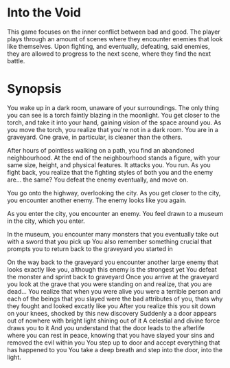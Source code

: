 # Into the Void
This game focuses on the inner conflict between bad and good. 
The player plays through an amount of scenes where they encounter enemies that look like themselves.
Upon fighting, and eventually, defeating, said enemies, they are allowed to progress to the next scene, where they find the next battle.

# Synopsis

You wake up in a dark room, unaware of your surroundings. The only thing you can see is a torch faintly blazing in the moonlight.
You get closer to the torch, and take it into your hand, gaining vision of the space around you.
As you move the torch, you realize that you're not in a dark room.
You are in a graveyard. One grave, in particular, is cleaner than the others.

After hours of pointless walking on a path, you find an abandoned neighbourhood.
At the end of the neighbourhood stands a figure, with your same size, height, and physical features. 
It attacks you. You run.
As you fight back, you realize that the fighting styles of both you and the enemy are... the same?
You defeat the enemy eventually, and move on.

You go onto the highway, overlooking the city.
As you get closer to the city, you encounter another enemy.
The enemy looks like you again.

As you enter the city, you encounter an enemy.
You feel drawn to a museum in the city, which you enter.

In the museum, you encounter many monsters that you eventually take out with a sword that you pick up
You also remember something crucial that prompts you to return back to the graveyard you started in

On the way back to the graveyard you encounter another large enemy that looks exactly like you, although this enemy is the strongest yet
You defeat the monster and sprint back to graveyard
Once you arrive at the graveyard you look at the grave that you were standing on and realize, that you are dead...
You realize that when you were alive you were a terrible person and each of the beings that you slayed were the bad attributes of you, thats why they fought and looked excatly like you
After you realize this you sit down on your knees, shocked by this new discovery
Suddenly a a door appears out of nowhere with bright light shining out of it
A celestial and divine force draws you to it
And you understand that the door leads to the afterlife where you can rest in peace, knowing that you have slayed your sins and removed the evil within you
You step up to door and accept everything that has happened to you
You take a deep breath and step into the door, into the light.
